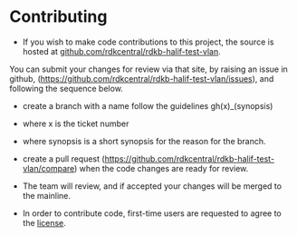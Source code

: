 # Contributing

- If you wish to make code contributions to this project, the source is hosted at [github.com/rdkcentral/rdkb-halif-test-vlan](https://github.com/rdkcentral/rdkb-halif-test-vlan/).

You can submit your changes for review via that site, by raising an issue in github, (https://github.com/rdkcentral/rdkb-halif-test-vlan/issues), and following the sequence below.

- create a branch with a name follow the guidelines gh(x)_(synopsis)
- where x is the ticket number
- where synopsis is a short synopsis for the reason for the branch.
- create a pull request (https://github.com/rdkcentral/rdkb-halif-test-vlan/compare) when the code changes are ready for review.
- The team will review, and if accepted your changes will be merged to the mainline.

- In order to contribute code, first-time users are requested to agree to the [license](https://wiki.rdkcentral.com/signup.action).
